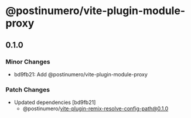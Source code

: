 # @postinumero/vite-plugin-module-proxy

## 0.1.0

### Minor Changes

- bd9fb21: Add @postinumero/vite-plugin-module-proxy

### Patch Changes

- Updated dependencies [bd9fb21]
  - @postinumero/vite-plugin-remix-resolve-config-path@0.1.0
